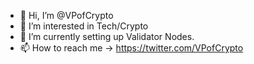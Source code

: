 - 👋 Hi, I’m @VPofCrypto
- 👀 I’m interested in Tech/Crypto
- 🌱 I’m currently setting up Validator Nodes.
- 📫 How to reach me -> https://twitter.com/VPofCrypto

<!---
vpofcrypto/vpofcrypto is a ✨ special ✨ repository because its `README.md` (this file) appears on your GitHub profile.
You can click the Preview link to take a look at your changes.
--->
